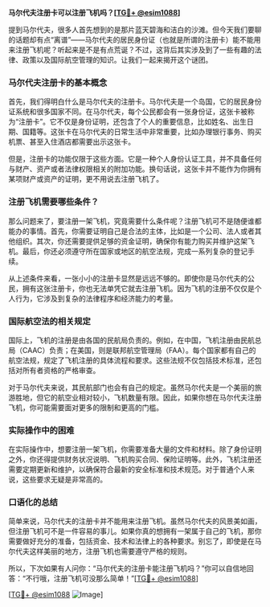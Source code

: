 **马尔代夫注册卡可以注册飞机吗？[[TG💪+ @esim1088](https://t.me/s/esim1088)]**

提到马尔代夫，很多人首先想到的是那片蓝天碧海和洁白的沙滩。但今天我们要聊的话题却有点“离谱”——马尔代夫的居民身份证（也就是所谓的注册卡）能不能用来注册飞机呢？听起来是不是有点荒诞？不过，这背后其实涉及到了一些有趣的法律、政策以及国际航空管理的知识。让我们一起来揭开这个谜团。

### 马尔代夫注册卡的基本概念

首先，我们得明白什么是马尔代夫的注册卡。马尔代夫是一个岛国，它的居民身份证系统和很多国家不同。在马尔代夫，每个公民都会有一张身份证，这张卡被称为“注册卡”。它不仅是身份证明，还包含了个人的重要信息，比如姓名、出生日期、国籍等。这张卡在马尔代夫的日常生活中非常重要，比如办理银行事务、购买机票、甚至入住酒店都需要出示这张卡。

但是，注册卡的功能仅限于这些方面。它是一种个人身份认证工具，并不具备任何与财产、资产或者法律权限相关的附加功能。换句话说，这张卡并不能作为你拥有某项财产或资产的证明，更不用说去注册飞机了。

### 注册飞机需要哪些条件？

那么问题来了，要注册一架飞机，究竟需要什么条件呢？注册飞机可不是随便谁都能办的事情。首先，你需要证明自己是合法的主体，比如是一个公司、法人或者其他组织。其次，你还需要提供足够的资金证明，确保你有能力购买并维护这架飞机。最后，你还必须遵守所在国家或地区的航空法规，完成一系列复杂的登记手续。

从上述条件来看，一张小小的注册卡显然是远远不够的。即使你是马尔代夫的公民，拥有这张注册卡，你也无法单凭它就去注册飞机。因为飞机的注册不仅仅是个人行为，它涉及到复杂的法律程序和经济能力的考量。

### 国际航空法的相关规定

国际上，飞机的注册是由各国的民航局负责的。例如，在中国，飞机注册由民航总局（CAAC）负责；在美国，则是联邦航空管理局（FAA）。每个国家都有自己的航空法规，规定了飞机注册的具体流程和要求。这些法规不仅包括技术标准，还包括对所有者资格的严格审查。

对于马尔代夫来说，其民航部门也会有自己的规定。虽然马尔代夫是一个美丽的旅游胜地，但它的航空业相对较小，飞机数量有限。因此，如果你想在马尔代夫注册飞机，你可能需要面对更多的限制和更高的门槛。

### 实际操作中的困难

在实际操作中，想要注册一架飞机，你需要准备大量的文件和材料。除了身份证明之外，你还得提供财务状况说明、飞机购买合同、保险证明等。此外，飞机注册还需要定期更新和维护，以确保符合最新的安全标准和技术规范。对于普通个人来说，这些要求无疑是非常高的。

### 口语化的总结

简单来说，马尔代夫的注册卡并不能用来注册飞机。虽然马尔代夫的风景美如画，但注册飞机可不是一件容易的事儿。如果你真的想拥有一架属于自己的飞机，那你需要做好充分的准备，包括资金、技术和法律上的各种要求。别忘了，即使是在马尔代夫这样美丽的地方，注册飞机也需要遵守严格的规则。

所以，下次如果有人问你：“马尔代夫的注册卡能注册飞机吗？”你可以自信地回答：“不行哦，注册飞机可没那么简单！”[[TG💪+ @esim1088](https://t.me/s/esim1088)]

[[TG💪+ @esim1088](https://t.me/s/esim1088) ![Image](https://i.postimg.cc/4NQfJmqS/Snipaste-2025-05-13-00-14-12.png)]